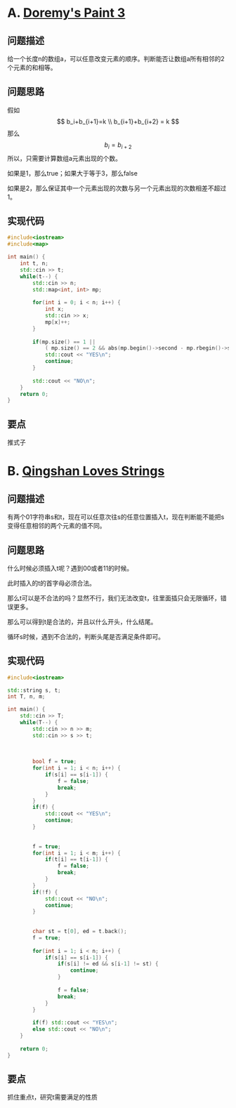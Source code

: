 # A. [Doremy's Paint 3](https://codeforces.com/problemset/problem/1890/A)

## 问题描述

给一个长度n的数组a，可以任意改变元素的顺序。判断能否让数组a所有相邻的2个元素的和相等。



## 问题思路

假如
$$
b_i+b_{i+1}=k \\
b_{i+1}+b_{i+2} = k
$$
那么
$$
b_i=b_{i+2}
$$
所以，只需要计算数组a元素出现的个数。



如果是1，那么true；如果大于等于3，那么false

如果是2，那么保证其中一个元素出现的次数与另一个元素出现的次数相差不超过1。



## 实现代码

```c++
#include<iostream>
#include<map>

int main() {
	int t, n;
	std::cin >> t;
	while(t--) {
		std::cin >> n;
		std::map<int, int> mp;
			
		for(int i = 0; i < n; i++) {
			int x;
			std::cin >> x;
			mp[x]++;
		}
		
		if(mp.size() == 1 || 
			( mp.size() == 2 && abs(mp.begin()->second - mp.rbegin()->second)  <= 1 ) ) {
			std::cout << "YES\n";
			continue;
		}
		
		std::cout << "NO\n";
	}
	return 0;
} 
```



## 要点

推式子





# B. [Qingshan Loves Strings](https://codeforces.com/problemset/problem/1890/B)

## 问题描述

有两个01字符串s和t，现在可以任意次往s的任意位置插入t，现在判断能不能把s变得任意相邻的两个元素的值不同。



## 问题思路

什么时候必须插入t呢？遇到00或者11的时候。



此时插入的t的首字母必须合法。



那么t可以是不合法的吗？显然不行，我们无法改变t，往里面插只会无限循环，错误更多。



那么可以得到t是合法的，并且以什么开头，什么结尾。



循环s时候，遇到不合法的，判断头尾是否满足条件即可。



## 实现代码

```c++
#include<iostream>

std::string s, t;
int T, n, m;

int main() {
	std::cin >> T;
	while(T--) {
		std::cin >> n >> m;
		std::cin >> s >> t;
		
		
		
		bool f = true;
		for(int i = 1; i < n; i++) {
			if(s[i] == s[i-1]) {
				f = false;
				break;
			}
		}
		if(f) {
			std::cout << "YES\n";
			continue; 
		}
		
		
		f = true;
		for(int i = 1; i < m; i++) {
			if(t[i] == t[i-1]) {
				f = false;
				break;
			}
		} 
		if(!f) {
			std::cout << "NO\n";
			continue;
		}
		
		
		char st = t[0], ed = t.back();
		f = true;
		
		for(int i = 1; i < n; i++) {
			if(s[i] == s[i-1]) {
				if(s[i] != ed && s[i-1] != st) {
					continue;
				}
				
				f = false;
				break;
			}
		}
		
		if(f) std::cout << "YES\n";
		else std::cout << "NO\n";
	}	
	
	return 0;
}
```



## 要点

抓住重点t，研究t需要满足的性质